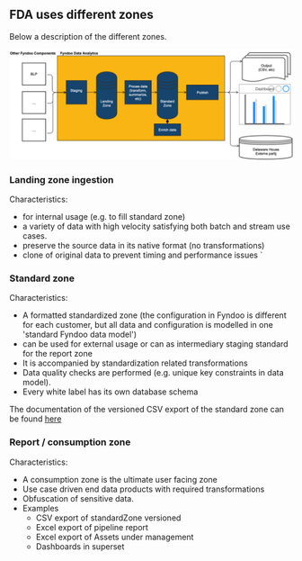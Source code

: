 ## FDA uses different zones
Below a description of the different zones.

![Overview FDA](assets/Fyndoo%20Data%20Analytics%20(Overview).png)

### Landing zone ingestion 
 
Characteristics: 
* for internal usage (e.g. to fill standard zone)
* a variety of data with high velocity satisfying both batch and stream use cases. 
* preserve the source data in its native format (no transformations) 
* clone of original data to prevent timing and performance issues
`

### Standard zone 

Characteristics:
*	A formatted standardized zone (the configuration in Fyndoo is different for each customer, 
    but all data and configuration is modelled in one 'standard Fyndoo data model')
*	can be used for external usage or can as intermediary staging standard for the report zone
*	It is accompanied by standardization related transformations 
*	Data quality checks are performed (e.g. unique key constraints in data model).
*   Every white label has its own database schema

The documentation of the versioned CSV export of the standard zone can be found [here](overview_versions.md)
       
### Report / consumption zone

Characteristics:
*	A consumption zone is the ultimate user facing zone 
*	Use case driven end data products with required transformations
*	Obfuscation of sensitive data. 
*	Examples 
    *	CSV export of standardZone versioned
    *	Excel export of pipeline report
    *	Excel export of Assets under management
    *	Dashboards in superset
